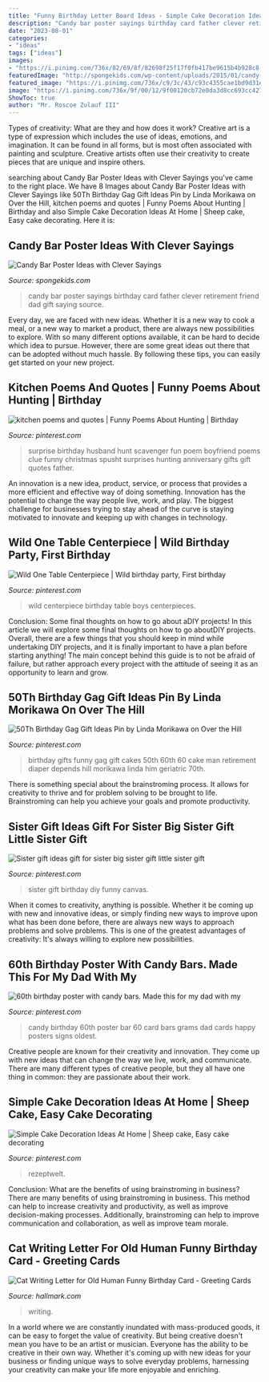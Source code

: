 ```yaml
---
title: "Funny Birthday Letter Board Ideas - Simple Cake Decoration Ideas At Home"
description: "Candy bar poster sayings birthday card father clever retirement friend dad gift saying source"
date: "2023-08-01"
categories:
- "ideas"
tags: ["ideas"]
images:
- "https://i.pinimg.com/736x/82/69/8f/82698f25f17f0fb417be9615b4b928c8--birthday-surprise-for-husband-birthday-fun.jpg"
featuredImage: "http://spongekids.com/wp-content/uploads/2015/01/candy-bar-sayings/12-candy-bar-saying-ideas.jpg"
featured_image: "https://i.pinimg.com/736x/c9/3c/43/c93c4355cae1bd9d31e8223ab7aadae5.jpg"
image: "https://i.pinimg.com/736x/9f/00/12/9f00120cb72e0da3d8cc693cc427ad67.jpg"
ShowToc: true
author: "Mr. Roscoe Zulauf III"
---
```



Types of creativity: What are they and how does it work?
Creative art is a type of expression which includes the use of ideas, emotions, and imagination. It can be found in all forms, but is most often associated with painting and sculpture. Creative artists often use their creativity to create pieces that are unique and inspire others.

	

		
searching about Candy Bar Poster Ideas with Clever Sayings you've came to the right place. We have 8 Images about Candy Bar Poster Ideas with Clever Sayings like 50Th Birthday Gag Gift Ideas Pin by Linda Morikawa on Over the Hill, kitchen poems and quotes | Funny Poems About Hunting | Birthday and also Simple Cake Decoration Ideas At Home | Sheep cake, Easy cake decorating. Here it is:
		
    
## Candy Bar Poster Ideas With Clever Sayings

<img loading=lazy src="http://spongekids.com/wp-content/uploads/2015/01/candy-bar-sayings/12-candy-bar-saying-ideas.jpg" onerror="this.onerror=null;this.src='https://tse2.mm.bing.net/th?id=OIP.xXtAGYzQS3vZBkdTWtcs0wHaJ4&amp;pid=15.1';" alt="Candy Bar Poster Ideas with Clever Sayings">

_Source: spongekids.com_

>candy bar poster sayings birthday card father clever retirement friend dad gift saying source. 

	

Every day, we are faced with new ideas. Whether it is a new way to cook a meal, or a new way to market a product, there are always new possibilities to explore. With so many different options available, it can be hard to decide which idea to pursue. However, there are some great ideas out there that can be adopted without much hassle. By following these tips, you can easily get started on your new project.

    
## Kitchen Poems And Quotes | Funny Poems About Hunting | Birthday

<img loading=lazy src="https://i.pinimg.com/736x/82/69/8f/82698f25f17f0fb417be9615b4b928c8--birthday-surprise-for-husband-birthday-fun.jpg" onerror="this.onerror=null;this.src='https://tse1.mm.bing.net/th?id=OIP.d4wPcT7ICsTfEr7RmtxncQHaJP&amp;pid=15.1';" alt="kitchen poems and quotes | Funny Poems About Hunting | Birthday">

_Source: pinterest.com_

>surprise birthday husband hunt scavenger fun poem boyfriend poems clue funny christmas spusht surprises hunting anniversary gifts gift quotes father. 

	

An innovation is a new idea, product, service, or process that provides a more efficient and effective way of doing something. Innovation has the potential to change the way people live, work, and play. The biggest challenge for businesses trying to stay ahead of the curve is staying motivated to innovate and keeping up with changes in technology.

    
## Wild One Table Centerpiece | Wild Birthday Party, First Birthday

<img loading=lazy src="https://i.pinimg.com/736x/9f/00/12/9f00120cb72e0da3d8cc693cc427ad67.jpg" onerror="this.onerror=null;this.src='https://tse1.mm.bing.net/th?id=OIP._UOMSyLaoVw_9Eco2yHetQHaJ4&amp;pid=15.1';" alt="Wild One Table Centerpiece | Wild birthday party, First birthday">

_Source: pinterest.com_

>wild centerpiece birthday table boys centerpieces. 

	

Conclusion: Some final thoughts on how to go about aDIY projects!
In this article we will explore some final thoughts on how to go aboutDIY projects. Overall, there are a few things that you should keep in mind while undertaking DIY projects, and it is finally important to have a plan before starting anything! The main concept behind this guide is to not be afraid of failure, but rather approach every project with the attitude of seeing it as an opportunity to learn and grow.

    
## 50Th Birthday Gag Gift Ideas Pin By Linda Morikawa On Over The Hill

<img loading=lazy src="https://i.pinimg.com/736x/9b/63/9d/9b639d0f615a256ab158176fc02e3b97.jpg" onerror="this.onerror=null;this.src='https://tse4.mm.bing.net/th?id=OIP.9BgU4C462yB2Zzt6jJpFiwHaJ3&amp;pid=15.1';" alt="50Th Birthday Gag Gift Ideas Pin by Linda Morikawa on Over the Hill">

_Source: pinterest.com_

>birthday gifts funny gag gift cakes 50th 60th 60 cake man retirement diaper depends hill morikawa linda him geriatric 70th. 

	

There is something special about the brainstroming process. It allows for creativity to thrive and for problem solving to be brought to life. Brainstroming can help you achieve your goals and promote productivity.

    
## Sister Gift Ideas Gift For Sister Big Sister Gift Little Sister Gift

<img loading=lazy src="https://i.pinimg.com/736x/d9/57/4e/d9574e43a8a00ace208d91672b80f2b2--funny-sister-sister-sister.jpg" onerror="this.onerror=null;this.src='https://tse3.mm.bing.net/th?id=OIP.OtWqeDoV06VCaFnmyACedgHaJ4&amp;pid=15.1';" alt="Sister gift ideas gift for sister big sister gift little sister gift">

_Source: pinterest.com_

>sister gift birthday diy funny canvas. 

	

When it comes to creativity, anything is possible. Whether it be coming up with new and innovative ideas, or simply finding new ways to improve upon what has been done before, there are always new ways to approach problems and solve problems. This is one of the greatest advantages of creativity: It's always willing to explore new possibilities.

    
## 60th Birthday Poster With Candy Bars. Made This For My Dad With My

<img loading=lazy src="https://i.pinimg.com/736x/c9/3c/43/c93c4355cae1bd9d31e8223ab7aadae5.jpg" onerror="this.onerror=null;this.src='https://tse4.mm.bing.net/th?id=OIP.py6Ks0DaXJpCe5Cjl3hPTwHaJ3&amp;pid=15.1';" alt="60th birthday poster with candy bars. Made this for my dad with my">

_Source: pinterest.com_

>candy birthday 60th poster bar 60 card bars grams dad cards happy posters signs oldest. 

	

Creative people are known for their creativity and innovation. They come up with new ideas that can change the way we live, work, and communicate. There are many different types of creative people, but they all have one thing in common: they are passionate about their work.

    
## Simple Cake Decoration Ideas At Home | Sheep Cake, Easy Cake Decorating

<img loading=lazy src="https://i.pinimg.com/736x/1f/fe/bb/1ffebb849c315fdce84d2747d8181bb8.jpg" onerror="this.onerror=null;this.src='https://tse4.mm.bing.net/th?id=OIP.KWCcngDh1Bur6eWTetPZbQHaJ3&amp;pid=15.1';" alt="Simple Cake Decoration Ideas At Home | Sheep cake, Easy cake decorating">

_Source: pinterest.com_

>rezeptwelt. 

	

Conclusion: What are the benefits of using brainstroming in business?
There are many benefits of using brainstroming in business. This method can help to increase creativity and productivity, as well as improve decision-making processes. Additionally, brainstroming can help to improve communication and collaboration, as well as improve team morale.

    
## Cat Writing Letter For Old Human Funny Birthday Card - Greeting Cards

<img loading=lazy src="https://www.hallmark.com/dw/image/v2/AALB_PRD/on/demandware.static/-/Sites-hallmark-master/default/dwc1079090/images/finished-goods/Cat-Writing-Letter-Funny-Birthday-Card_369ZZB2771_04.jpg?sw=1200&amp;sh=1200&amp;sm=fit" onerror="this.onerror=null;this.src='https://tse3.mm.bing.net/th?id=OIP.ngCiB8Jd4BAHRJ_nwod61wHaHa&amp;pid=15.1';" alt="Cat Writing Letter for Old Human Funny Birthday Card - Greeting Cards">

_Source: hallmark.com_

>writing. 

	

In a world where we are constantly inundated with mass-produced goods, it can be easy to forget the value of creativity. But being creative doesn't mean you have to be an artist or musician. Everyone has the ability to be creative in their own way. Whether it's coming up with new ideas for your business or finding unique ways to solve everyday problems, harnessing your creativity can make your life more enjoyable and enriching.

